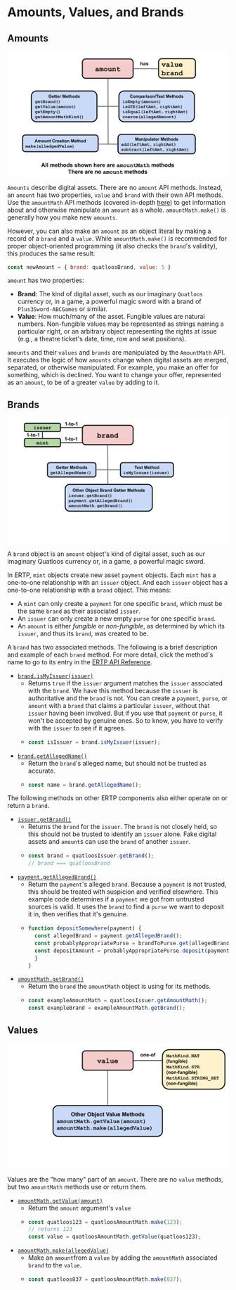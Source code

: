 # Amounts, Values, and Brands

## Amounts

![Amount methods](./assets/amount.svg) 

`Amounts` describe digital assets. There are no `amount` API methods.
Instead, an `amount` has two properties, `value` and `brand` with their own API methods.
Use the `amountMath` API methods (covered in-depth 
[here](../api/amount-math.md))
to get information about and otherwise manipulate an `amount` as a whole.
`amountMath.make()` is generally how you make new `amounts`.

However, you can also make an `amount` as an object literal by making a record of
a `brand` and a `value`. While `amountMath.make()` is recommended for proper object-oriented programming (it also checks the `brand`'s validity), this produces the same result:
```js
const newAmount = { brand: quatloosBrand, value: 5 }
```
`amount` has two properties:
- **Brand**: The kind of digital asset, such as our imaginary `Quatloos` currency or,
  in a game, a powerful magic sword with a brand of `Plus3Sword-ABCGames` or similar.
- **Value**: How much/many of the asset. Fungible values are natural
numbers. Non-fungible values may be represented as strings naming a
particular right, or an arbitrary object representing the rights at
issue (e.g., a theatre ticket's date, time, row and seat positions).

`amounts` and their `values` and `brands` are manipulated by
the `AmountMath`
API. It executes the logic of how `amounts` change when digital 
assets are merged, separated, or otherwise manipulated. For example, 
you make an offer for something, which is declined. You want to change your 
offer, represented as an `amount`, to be of a greater `value` by adding to it.

## Brands

![Brand methods](./assets/brand.svg) 

A `brand` object is an `amount` object's kind of digital asset, such as
our imaginary Quatloos currency or, in a game, a powerful magic
sword.

In ERTP, `mint` objects create new asset `payment`
objects. Each `mint` has a one-to-one relationship with an `issuer`
object. And each `issuer` object has a one-to-one
relationship with a `brand` object. This means:
- A `mint` can only create a `payment` for one specific `brand`, which
  must be the same `brand` as their associated `issuer`.
- An `issuer` can only create a new empty `purse` 
for one specific `brand`.
- An `amount` is either *fungible* or *non-fungible*, as determined by which
its `issuer`, and thus its `brand`, was created to be. 

A `brand` has two associated methods. The following is a brief description 
and example of each `brand` method. For more detail, click the method's name 
to go to its entry in the [ERTP
API Reference](../api/). 

- [`brand.isMyIssuer(issuer)`](../api/brand.md#brand-ismyissuer-issuer)
  - Returns `true` if the `issuer` argument matches the `issuer` associated with the `brand`.
    We have this method because the `issuer` is authoritative and the `brand` is not. You can
    create a `payment`, `purse`, or `amount` with a `brand` that claims a particular `issuer`,
    without that `issuer` having been involved. But if you use that `payment` or `purse`, it won't be 
    accepted by genuine ones. So to know, you have to verify with the `issuer` to see if it agrees.
  - ```js
    const isIssuer = brand.isMyIssuer(issuer);
    ```
- [`brand.getAllegedName()`](../api/brand.md#brand-getallegedname)
  - Return the `brand`'s alleged name, but should not be trusted as accurate.
  - ```js
    const name = brand.getAllegedName();
    ```

The following methods on other ERTP components also either operate on or
return a `brand`.

- [`issuer.getBrand()`](/ertp/api/issuer.md#issuer-getbrand)
  - Returns the `brand` for the `issuer`. The `brand` is not closely
    held, so this should not be trusted to identify an `issuer`
    alone. Fake digital assets and `amount`s can use the `brand` of another `issuer`.
  - ```js
    const brand = quatloosIssuer.getBrand();
    // brand === quatloosBrand
    ```
- [`payment.getAllegedBrand()`](../api/payment.md#payment-getallegedbrand)
  - Return the `payment`'s alleged `brand`. Because a `payment`
  is not trusted, this should be treated with suspicion and verified
  elsewhere. This example code determines if a `payment` we got from untrusted sources
  is valid. It uses the `brand` to find a `purse` we want to deposit it in, then verifies
  that it's genuine.
  - ```js
    function depositSomewhere(payment) {
      const allegedBrand = payment.getAllegedBrand();
      const probablyAppropriatePurse = brandToPurse.get(allegedBrand);
      const depositAmount = probablyAppropriatePurse.deposit(payment);
      }
    }  
    ```
- [`amountMath.getBrand()`](../api/amount-math.md#amountmath-getbrand)
  - Return the `brand` the `amountMath` object is using for its
  methods.
  - ```js
    const exampleAmountMath = quatloosIssuer.getAmountMath();
    const exampleBrand = exampleAmountMath.getBrand();
    ```

## Values

![Value methods](./assets/value.svg) 

Values are the "how many" part of an `amount`. There are no `value`
methods, but two `amountMath` methods use or return them. 
- [`amountMath.getValue(amount)`](../api/amount-math.md#amountmath-getvalue-amount)
  - Return the `amount` argument's `value`
  - ```js
    const quatloos123 = quatloosAmountMath.make(123);
    // returns 123
    const value = quatloosAmountMath.getValue(quatloos123);
    ```
- [`amountMath.make(allegedValue)`](../api/amount-math.md#amountmath-make-allegedvalue)
  - Make an `amount`from a `value` by adding the
  `amountMath` associated `brand` to the `value`. 
  - ```js
    const quatloos837 = quatloosAmountMath.make(837);
    ```
    
